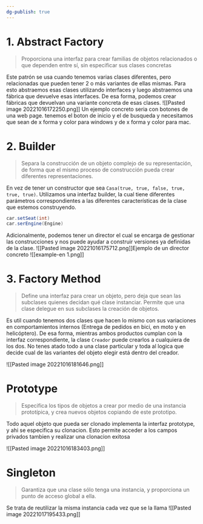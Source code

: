 ```yaml
---
dg-publish: true
---
```

# 1. Abstract Factory
> Proporciona una interfaz para crear familias de objetos relacionados o que dependen entre sí, sin especificar sus clases concretas

Este patrón se usa cuando tenemos varias clases diferentes, pero relacionadas que pueden tener 2 o más variantes de ellas mismas. Para esto abstraemos esas clases utilizando interfaces y luego abstraemos una fábrica que devuelve esas interfaces. De esa forma, podemos crear fábricas que devuelvan una variante concreta de esas clases.
![[Pasted image 20221016172250.png]]
Un ejemplo concreto seria con botones de una web page. tenemos el boton de inicio y el de busqueda y necesitamos que sean de x forma y color para windows y de x forma y color para mac.

# 2. Builder
> Separa la construcción de un objeto complejo de su representación, de forma que el mismo proceso de construcción pueda crear diferentes representaciones.

En vez de tener un constructor que sea `Casa(true, true, false, true, true, true)`. Utilizamos una interfaz builder, la cual tiene diferentes parámetros correspondientes a las diferentes características de la clase que estemos construyendo. 
```java
car.setSeat(int)
car.serEngine(Engine)
```
Adicionalmente, podemos tener un director el cual se encarga de gestionar las construcciones y nos puede ayudar a construir versiones ya definidas de la clase. 
![[Pasted image 20221016175712.png]]Ejemplo de un director concreto
![[example-en 1.png]]
# 3. Factory Method
> Define una interfaz para crear un objeto, pero deja que sean las subclases quienes decidan qué clase instanciar. Permite que una clase delegue en sus subclases la creación de objetos.

Es util cuando tenemos dos clases que hacen lo mismo con sus variaciones en comportamientos internos (Entrega de pedidos en bici, en moto y en helicóptero). De esa forma, mientras ambos productos cumplan con la interfaz correspondiente, la clase `Creador` puede crearlos a cualquiera de los dos. No tenes atado todo a una clase particular y toda al logica que decide cual de las variantes del objeto elegir está dentro del creador.

![[Pasted image 20221016181646.png]]

# Prototype 
>Especifica los tipos de objetos a crear por medio de una instancia prototípica, y crea nuevos objetos copiando de este prototipo.

Todo aquel objeto que pueda ser clonado implementa la interfaz prototype, y ahi se especifica su clonacion. Esto permite acceder a los campos privados tambien y realizar una clonacion exitosa

![[Pasted image 20221016183403.png]]

# Singleton
>Garantiza que una clase sólo tenga una instancia, y proporciona un punto de acceso global a ella.

Se trata de reutilizar la misma instancia cada vez que se la llama
![[Pasted image 20221017195433.png]]


